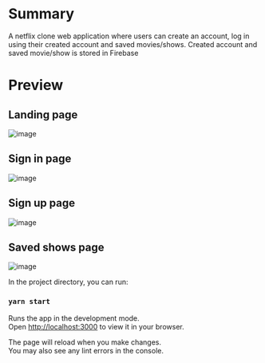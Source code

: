 # Summary
A netflix clone web application where users can create an account, log in using their created account and saved movies/shows. Created account and saved movie/show is stored in Firebase

# Preview
## Landing page
![image](https://github.com/rda-angeles/netflix-clone/assets/106044788/8879fa12-9171-45ae-b167-7a2bf7439249)

## Sign in page
![image](https://github.com/rda-angeles/netflix-clone/assets/106044788/08452a27-fb23-4fb3-8dfe-31a637e21694)

## Sign up page
![image](https://github.com/rda-angeles/netflix-clone/assets/106044788/8e5b81f1-507b-4dac-ba52-420205fbcc30)

## Saved shows page
![image](https://github.com/rda-angeles/netflix-clone/assets/106044788/cc200ca8-745e-4c03-afd8-c1e3b0227c4e)

In the project directory, you can run:

### `yarn start`

Runs the app in the development mode.\
Open [http://localhost:3000](http://localhost:3000) to view it in your browser.

The page will reload when you make changes.\
You may also see any lint errors in the console.

